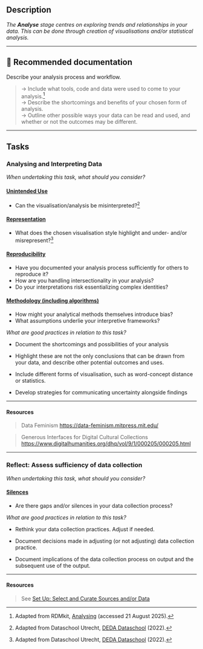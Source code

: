 
## Description
_The **Analyse** stage centres on exploring trends and relationships in your data. This can be done through creation of visualisations and/or statistical analysis._

---

## 📔 Recommended documentation
Describe your analysis process and workflow. <br>
> → Include what tools, code and data were used to come to your analysis.[^1] <br>
> → Describe the shortcomings and benefits of your chosen form of analysis. <br>
> → Outline other possible ways your data can be read and used, and whether or not the outcomes may be different. 

---

## Tasks

### Analysing and Interpreting Data

_When undertaking this task, what should you consider?_

#### [**Unintended Use**](/bias/types/unintended-use)

- Can the visualisation/analysis be misinterpreted?[^2]

#### [**Representation**](/bias/types/representation)

- What does the chosen visualisation style highlight and under- and/or misrepresent?[^3]

#### [**Reproducibility**](/bias/types/reproducibility)

- Have you documented your analysis process sufficiently for others to reproduce it?
- How are you handling intersectionality in your analysis?
- Do your interpretations risk essentializing complex identities?

#### [**Methodology (including algorithms)**](/bias/types/methodology)

- How might your analytical methods themselves introduce bias?
- What assumptions underlie your interpretive frameworks?

_What are good practices in relation to this task?_

- Document the shortcomings and possibilities of your analysis

- Highlight these are not the only conclusions that can be drawn from your data, and describe other potential outcomes and uses.

- Include different forms of visualisation, such as word-concept distance or statistics. 

- Develop strategies for communicating uncertainty alongside findings

---

#### Resources
    
> Data Feminism https://data-feminism.mitpress.mit.edu/

> Generous Interfaces for Digital Cultural Collections https://www.digitalhumanities.org/dhq/vol/9/1/000205/000205.html

---

### Reflect: Assess sufficiency of data collection

_When undertaking this task, what should you consider?_

#### [**Silences**](/bias/types/silences)

- Are there gaps and/or silences in your data collection process?

_What are good practices in relation to this task?_

- Rethink your data collection practices. Adjust if needed.

- Document decisions made in adjusting (or not adjusting) data collection practice. 

- Document implications of the data collection process on output and the subsequent use of the output.

----

#### Resources
    
> See [Set Up: Select and Curate Sources and/or Data](/bias/lifecycle/collection/#select-and-curate-sources-andor-data)


[^1]: Adapted from RDMkit, [Analysing](https://rdmkit.elixir-europe.org/analysing) (accessed 21 August 2025).
[^2]: Adapted from Dataschool Utrecht, [DEDA Dataschool](https://deda.dataschool.nl/) (2022).
[^3]: Adapted from Dataschool Utrecht, [DEDA Dataschool](https://deda.dataschool.nl/) (2022).